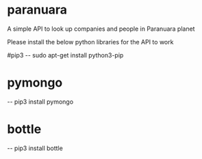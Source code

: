 # paranuara
A simple API to look up companies and people in Paranuara planet


Please install the below python libraries for the API to work

#pip3
-- sudo apt-get install python3-pip

# pymongo
-- pip3 install pymongo

# bottle
 -- pip3 install bottle
